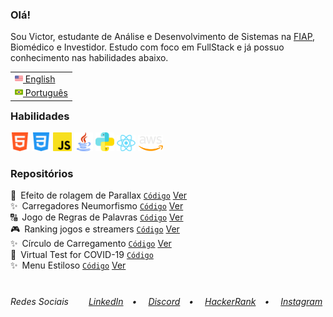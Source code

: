 <h3>Olá!</h3>
Sou Victor, estudante de Análise e Desenvolvimento de Sistemas na <a href="https://www.fiap.com.br/" target="_blank">FIAP</a>, Biomédico e Investidor. Estudo com foco em FullStack e já possuo conhecimento nas habilidades abaixo.<br>

<table align="right">
<tr><td><a href="README.md"><img src="assets/us-flag.png" height="13"> English</a></td></tr>
<tr><td><a href="README_pt.md"><img src="assets/br-flag.png" height="13"> Português</a></td></tr>
</table>
<h3>Habilidades</h3>
<div>
  <img src = "assets/html5.png" alt="HTML5" width = "30px">
  <img src = "assets/css.png" alt="CSS3" width = "30px">
  <img src = "assets/javascript.png" alt="JavaScript" width = "30px">
  <img src = "assets/java.png" alt="Java" width = "30px">
  <img src = "assets/python.png" alt="Python" width = "30px">
  <img src = "assets/react.png" alt="React" width = "30px">
  <img src = "assets/aws.png" alt="React" width = "40px">
 </div>

<h3>Repositórios</h3>
🌄&ensp;Efeito de rolagem de Parallax <a href="https://github.com/VictorlBueno/Parallax-Scroll-Effect" target="_blank"><code>Código</code></a> <a href="https://vlb-parallax-scroll-effect.netlify.app/" target="_blank">Ver</a><br>
✨&ensp;Carregadores Neumorfismo <a href="https://github.com/VictorlBueno/Loaders-Neumorphism" target="_blank"><code>Código</code></a> <a href="https://vlb-loaders-neumorphism.netlify.app/" target="_blank">Ver</a><br>
🔠&ensp;Jogo de Regras de Palavras <a href="https://github.com/VictorlBueno/Word-Rule-Game" target="_blank"><code>Código</code></a> <a href="https://vlb-word-rule-game.netlify.app/" target="_blank">Ver</a><br>
🎮&ensp;Ranking jogos e streamers <a href="https://github.com/VictorlBueno/Top-Games-Streamers" target="_blank"><code>Código</code></a> <a href="https://vlb-top-streamers-games.netlify.app/" target="_blank">Ver</a><br>
✨&ensp;Círculo de Carregamento <a href="https://github.com/VictorlBueno/Loading-Circle" target="_blank"><code>Código</code></a> <a href="https://vlb-loading-circle.netlify.app/" target="_blank">Ver</a><br>
🦠&ensp;Virtual Test for COVID-19 <a href="https://github.com/VictorlBueno/Virtual-Test-COVID-19" target="_blank"><code>Código</code></a><br>
✨&ensp;Menu Estiloso <a href="https://github.com/VictorlBueno/Stylish-Menu" target="_blank"><code>Código</code></a> <a href="https://vlb-stylish-menu.netlify.app/" target="_blank">Ver</a>

#
<h6>Redes Sociais&ensp;&ensp;&ensp;&ensp;
<a href="https://linkedin.com/in/victorlbueno/" target="_blank">LinkedIn</a>&ensp;&ensp;•&ensp;&ensp;
<a href="https://discordapp.com/users/Playsken#1180" target="_blank">Discord</a>&ensp;&ensp;•&ensp;&ensp;
<a href="https://www.hackerrank.com/Playsken" target="_blank">HackerRank</a>&ensp;&ensp;•&ensp;&ensp;
<a href="https://instagram.com/victorlbueno" target="_blank">Instagram</a></h6>
